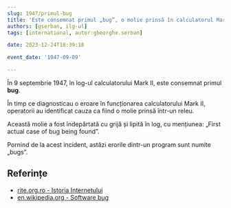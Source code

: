 ```yaml
---
slug: 1947/primul-bug
title: 'Este consemnat primul „bug”, o molie prinsă în calculatorul Mark II'
authors: [gserban, ilg-ul]
tags: [international, autor:gheorghe.serban]

date: 2023-12-24T18:39:18

event_date: '1947-09-09'

---
```


În 9 septembrie 1947, în log-ul calculatorului Mark II, este consemnat primul
**bug**.

<!-- truncate -->

În timp ce diagnosticau o eroare în funcționarea calculatorului Mark II,
operatorii au identificat cauza ca
fiind o molie prinsă într-un releu.

Această molie a fost îndepărtată cu grijă și lipită în log, cu
mențiunea: „First actual case of bug being found”.

Pornind de la acest incident, astăzi erorile dintr-un program sunt
numite „bugs”.

## Referințe

- [rite.org.ro - Istoria Internetului](https://rite.org.ro/istoria-internetului/)
- [en.wikipedia.org - Software bug](https://en.wikipedia.org/wiki/Software_bug)
